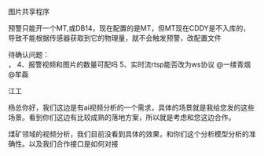 图片共享程序


预警只能开一个MT,或DB14，现在配置的是MT，但MT现在CDDY是不入库的，导致不能根据传感器获取到它的物理量，就不会触发预警，改配置文件


待确认问题：  
，
4、报警视频和图片的数量可配吗
5、实时流rtsp能否改为ws协议   @一缕青烟 @牟磊 


江工

杨总你好，我们这边是有ai视频分析的一个需求，具体的场景就是我给您发的这些场景。看到你们这边有比较成熟的落地方案，所以就是考虑和您这边合作。

煤矿领域的视频分析，我们目前没看到具体的效果，和你们这个分析模型分析的准确性。以及我们合作接口是如何对接

